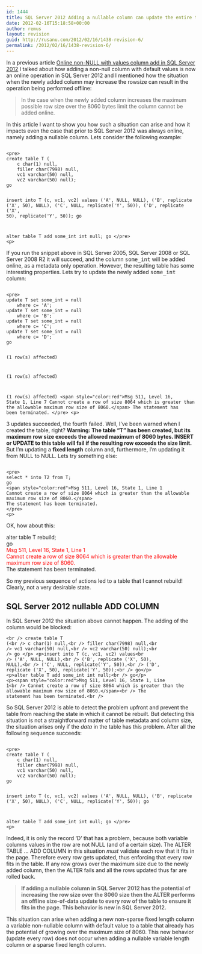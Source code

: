 ```yaml
---
id: 1444
title: SQL Server 2012 Adding a nullable column can update the entire table
date: 2012-02-16T15:18:58+00:00
author: remus
layout: revision
guid: http://rusanu.com/2012/02/16/1438-revision-6/
permalink: /2012/02/16/1438-revision-6/
---
```

In a previous article [Online non-NULL with values column add in SQL Server 2012](http://rusanu.com/2011/07/13/online-non-null-with-values-column-add-in-sql-server-11/) I talked about how adding a non-null column with default values is now an online operation in SQL Server 2012 and I mentioned how the situation when the newly added column may increase the rowsize can result in the operation being performed offline:

> In the case when the newly added column increases the maximum possible row size over the 8060 bytes limit the column cannot be added online.

In this article I want to show you how such a situation can arise and how it impacts even the case that prior to SQL Server 2012 was always online, namely adding a nullable column. Lets consider the following example:


<code class="prettyprint lang-sql">
&lt;pre>
create table T (
	c char(1) null,
	filler char(7998) null, 
	vc1 varchar(50) null,
	vc2 varchar(50) null);
go	

insert into  T (c, vc1, vc2) values 
	('A', NULL, NULL),
	('B', replicate ('X', 50), NULL),
	('C', NULL, replicate('Y', 50)),
	('D', replicate ('X', 50), replicate('Y', 50));
go

alter table T add some_int int null;
go
&lt;/pre>
&lt;p></code>

If you run the snippet above in SQL Server 2005, SQL Server 2008 or SQL Server 2008 R2 it will succeed, and the column <tt>some_int</tt> will be added online, as a metadata only operation. However, the resulting table has some interesting properties. Lets try to update the newly added <tt>some_int</tt> column:


<code class="prettyprint lang-sql">
&lt;pre>
update T set some_int = null
	where c= 'A';
update T set some_int = null
	where c= 'B';
update T set some_int = null
	where c= 'C';
update T set some_int = null
	where c= 'D';
go

(1 row(s) affected)

(1 row(s) affected)

(1 row(s) affected)
&lt;span style="color:red">Msg 511, Level 16, State 1, Line 7
Cannot create a row of size 8064 which is greater than the allowable maximum row size of 8060.&lt;/span>
The statement has been terminated.
&lt;/pre>
&lt;p></code>

3 updates succeeded, the fourth failed. Well, I&#8217;ve been warned when I created the table, right? **Warning: The table &#8220;T&#8221; has been created, but its maximum row size exceeds the allowed maximum of 8060 bytes. INSERT or UPDATE to this table will fail if the resulting row exceeds the size limit.** But I&#8217;m updating a **fixed length** column and, furthermore, I&#8217;m updating it from NULL to NULL. Lets try something else:


<code class="prettyprint lang-sql">
&lt;pre>
select * into T2 from T;	
go
&lt;span style="color:red">Msg 511, Level 16, State 1, Line 1
Cannot create a row of size 8064 which is greater than the allowable maximum row size of 8060.&lt;/span>
The statement has been terminated.
&lt;/pre>
&lt;p></code>

OK, how about this:

alter table T rebuild;  
go  
<span style="color:red">Msg 511, Level 16, State 1, Line 1<br /> Cannot create a row of size 8064 which is greater than the allowable maximum row size of 8060.</span>  
The statement has been terminated.  
</code>

So my previous sequence of actions led to a table that I cannot rebuild! Clearly, not a very desirable state.

## SQL Server 2012 nullable ADD COLUMN

In SQL Server 2012 the situation above cannot happen. The adding of the column would be blocked: 

<code class="prettyprint lang-sql">&lt;br />
create table T (&lt;br />
	c char(1) null,&lt;br />
	filler char(7998) null,&lt;br />
	vc1 varchar(50) null,&lt;br />
	vc2 varchar(50) null);&lt;br />
go	&lt;/p>
&lt;p>insert into  T (c, vc1, vc2) values&lt;br />
	('A', NULL, NULL),&lt;br />
	('B', replicate ('X', 50), NULL),&lt;br />
	('C', NULL, replicate('Y', 50)),&lt;br />
	('D', replicate ('X', 50), replicate('Y', 50));&lt;br />
go&lt;/p>
&lt;p>alter table T add some_int int null;&lt;br />
go&lt;/p>
&lt;p>&lt;span style="color:red">Msg 511, Level 16, State 1, Line 1&lt;br />
Cannot create a row of size 8064 which is greater than the allowable maximum row size of 8060.&lt;/span>&lt;br />
The statement has been terminated.&lt;br />
</code>

So SQL Server 2012 is able to detect the problem upfront and prevent the table from reaching the state in which it cannot be rebuilt. But detecting this situation is not a straightforward matter of table metadata and column size, the situation arises only if the _data_ in the table has this problem. After all the following sequence succeeds:


<code class="prettyprint lang-sql">
&lt;pre>
create table T (
	c char(1) null,
	filler char(7998) null, 
	vc1 varchar(50) null,
	vc2 varchar(50) null);
go	

insert into  T (c, vc1, vc2) values 
	('A', NULL, NULL),
	('B', replicate ('X', 50), NULL),
	('C', NULL, replicate('Y', 50));
go

alter table T add some_int int null;
go
&lt;/pre>
&lt;p></code>

Indeed, it is only the record &#8216;D&#8217; that has a problem, because both variable columns values in the row are not NULL (and of a certain size). The ALTER TABLE &#8230; ADD COLUMN in this situation _must_ validate each row that it fits in the page. Therefore every row gets updated, thus enforcing that every row fits in the table. If any row grows over the maximum size due to the newly added column, then the ALTER fails and all the rows updated thus far are rolled back.

> **If adding a nullable column in SQL Server 2012 has the potential of increasing the row size over the 8060 size then the ALTER performs an offline size-of-data update to every row of the table to ensure it fits in the page. This behavior is new in SQL Server 2012.**

This situation can arise when adding a new non-sparse fixed length column a variable non-nullable column with default value to a table that already has the potential of growing over the maximum size of 8060. This new behavior (update every row) does not occur when adding a nullable variable length column or a sparse fixed length column.